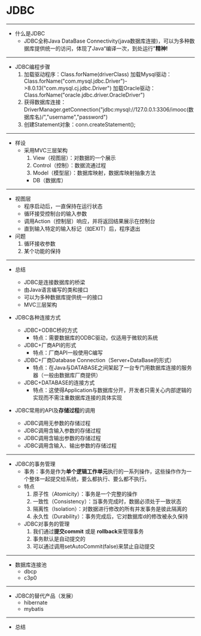 # JDBC

---

- 什么是JDBC
	- JDBC全称Java DataBase Connectivity(java数据库连接)，可以为多种数据库提供统一的访问，体现了Java“编译一次，到处运行"**精神!**
	
---

- JDBC编程步骤
	1. 加载驱动程序：Class.forName(driverClass)
	   加载Mysql驱动：Class.forName("com.mysql.jdbc.Driver")->8.0.13("com.mysql.cj.jdbc.Driver")
	   加载Oracle驱动：Class.forName("oracle.jdbc.driver.OracleDriver")
	2. 获得数据库连接：DriverManager.getConnection("jdbc:mysql://127.0.0.1:3306/imooc(数据库名)/","username","password")
	3. 创建Statement对象：conn.createStatement();
	
---

- 样设
    - 采用MVC三层架构
        1. View（视图层）：对数据的一个展示
        2. Control（控制）：数据流通过程
        3. Model（模型层）：数据库映射，数据库映射抽象方法
        - DB（数据库）
        
---

- 视图层
    - 程序启动后，一直保持在运行状态
    - 循环接受控制台的输入参数
    - 调用Action（控制层）响应，并将返回结果展示在控制台
    - 直到输入特定的输入标记（如EXIT）后，程序退出
- 问题
    1. 循环接收参数
    2. 某个功能的保持
    
---

- 总结
    - JDBC是连接数据库的桥梁
    - 由Java语言编写的类和接口
    - 可以为多种数据库提供统一的接口
    - MVC三层架构
    
- JDBC各种连接方式
    - JDBC+ODBC桥的方式
        - 特点：需要数据库的ODBC驱动，仅适用于微软的系统
    - JDBC+厂商API的形式
        - 特点：厂商API一般使用C编写
    - JDBC+厂商Database Connection（Server+DataBase的形式）
        - 特点：在Java与DATABASE之间架起了一台专门用数据库连接的服务器（一般由数据库厂商提供）
    - JDBC+DATABASE的连接方式
        - 特点：这使得Application与数据库分开，开发者只需关心内部逻辑的实现而不需注重数据库连接的具体实现
        
- JDBC常用的API及**存储过程**的调用
    - JDBC调用无参数的存储过程
    - JDBC调用含输入参数的存储过程
    - JDBC调用含输出参数的存储过程
    - JDBC调用含输入、输出参数的存储过程

---

- JDBC的事务管理
    - 事务：事务是作为**单个逻辑工作单元**执行的一系列操作，这些操作作为一个整体一起提交给系统，要么都执行、要么都不执行。
    - 特点
        1. 原子性（Atomicity）：事务是一个完整的操作
        2. 一致性（Consistency）：当事务完成时，数据必须处于一致状态
        3. 隔离性（Isolation）：对数据进行修改的所有并发事务是彼此隔离的
        4. 永久性（Durability）：事务完成后，它对数据库d的修改被永久保持
     - JDBC对事务的管理
        1. 我们通过**提交commit** 或是 **rollback**来管理事务
        2. 事务默认是自动提交的
        3. 可以通过调用setAutoCommit(false)来禁止自动提交

---

- 数据库连接池
    - dbcp
    - c3p0
    
---

- JDBC的替代产品（发展）
    - hibernate
    - mybatis 
    
---

- 总结